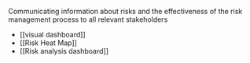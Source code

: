 Communicating information about risks and the effectiveness of the risk management process to all relevant stakeholders
- [[visual dashboard]]
- [[Risk Heat Map]]
- [[Risk analysis dashboard]]
